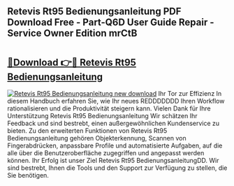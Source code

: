 ## Retevis Rt95 Bedienungsanleitung PDF Download Free - Part-Q6D User Guide Repair - Service Owner Edition mrCtB

# <h2><a href="http://df61nxa.blite.top/?on=Retevis+Rt95+Bedienungsanleitung">🔗Download 👉🔴 Retevis Rt95 Bedienungsanleitung</a></h2>

[![Retevis Rt95 Bedienungsanleitung new download](https://i.imgur.com/lujVjoI.png)](http://df61nxa.blite.top/?on=Retevis+Rt95+Bedienungsanleitung)
Ihr Tor zur Effizienz In diesem Handbuch erfahren Sie, wie Ihr neues REDDDDDDD Ihren Workflow rationalisieren und die Produktivität steigern kann. Vielen Dank für Ihre Unterstützung Retevis Rt95 Bedienungsanleitung Wir schätzen Ihr Feedback und sind bestrebt, einen außergewöhnlichen Kundenservice zu bieten. Zu den erweiterten Funktionen von Retevis Rt95 Bedienungsanleitung gehören Objekterkennung, Scannen von Fingerabdrücken, anpassbare Profile und automatisierte Aufgaben, auf die alle über die Benutzeroberfläche zugegriffen und angepasst werden können. Ihr Erfolg ist unser Ziel Retevis Rt95 BedienungsanleitungDD. Wir sind bestrebt, Ihnen die Tools und den Support zur Verfügung zu stellen, die Sie benötigen.
